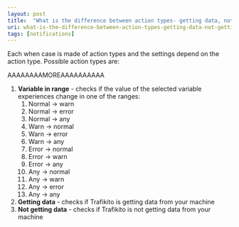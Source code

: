 ```yaml
---
layout: post
title:  "What is the difference between action types- getting data, not getting data and variable in ranges?"
uri: what-is-the-difference-between-action-types-getting-data-not-getting-data-and-variable-in-ranges
tags: [notifications]
---
```


Each when case is made of action types and the settings depend on the action type. Possible action types are:

AAAAAAAAMOREAAAAAAAAAA

1.  **Variable in range** - checks if the value of the selected variable experiences change in one of the ranges:
    1.  Normal → warn
    2.  Normal → error
    3.  Normal → any
    4.  Warn → normal
    5.  Warn → error
    6.  Warn → any
    7.  Error → normal
    8.  Error → warn
    9.  Error → any
    10.  Any → normal
    11.  Any → warn
    12.  Any → error
    13.  Any → any
2.  **Getting data** - checks if Trafikito is getting data from your machine
3.  **Not getting data** - checks if Trafikito is not getting data from your machine